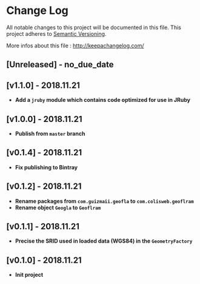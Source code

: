 # Change Log
All notable changes to this project will be documented in this file.
This project adheres to [Semantic Versioning](http://semver.org/).

More infos about this file : http://keepachangelog.com/

## [Unreleased] - no_due_date

## [v1.1.0] - 2018.11.21

- **Add a `jruby` module which contains code optimized for use in JRuby**

## [v1.0.0] - 2018.11.21

- **Publish from `master` branch**

## [v0.1.4] - 2018.11.21

- **Fix publishing to Bintray**

## [v0.1.2] - 2018.11.21

- **Rename packages from `com.guizmaii.geofla` to `com.colisweb.geoflram`**
- **Rename object `Geogla` to `Geoflram`**

## [v0.1.1] - 2018.11.21

- **Precise the SRID used in loaded data (WGS84) in the `GeometryFactory`**

## [v0.1.0] - 2018.11.21

- **Init project**